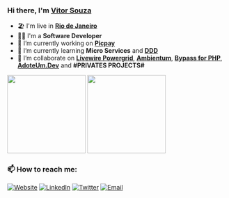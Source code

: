 ### Hi there, I'm [Vitor Souza](https://www.vsouza.rio.br)

- 🏖 I'm live in [**Rio de Janeiro**](http://visit.rio/)
- 👨‍💼 I'm a **Software Developer** 
- 🏡 I’m currently working on [**Picpay**](https://www.picpay.com)
- 🌱 I’m currently learning **Micro Services** and [**DDD**](https://www.amazon.com.br/Domain-Driven-Design-Eric-Evans/dp/8550800651/)
- 👯 I’m collaborate on [**Livewire Powergrid**](https://github.com/Power-Components/livewire-powergrid), [**Ambientum**](https://github.com/ambientum/ambientum), [**Bypass for PHP**](https://github.com/ciareis/bypass), [**AdoteUm.Dev**](https://github.com/beerandcodeteam/adoteumdev) and **#PRIVATES PROJECTS#**

<div>
    <img height="180em" src="https://github-readme-stats.vercel.app/api?username=vs0uz4&show_icons=true&include_all_commits=true&count_private=true"/>
    <img height="180em" src="https://github-readme-stats.vercel.app/api/top-langs/?username=vs0uz4&layout=compact&langs_count=8"/> 
</div>

<h3>📫 How to reach me:</h3>

<p align="left">
    <a href="https://www.vsouza.rio.br" target="_blank"><img alt="Website" src="https://img.shields.io/badge/Website-vsouza.rio.br-?label&style=social&logo=google-chrome"></a> 
    <a href="https://www.linkedin.com/in/v1t0rs0uz4/" target="_blank"><img alt="LinkedIn" src="https://img.shields.io/badge/Linkedin-@v1t0rs0uz4-blue?label&style=social&logo=linkedin"></a>
    <a href="https://twitter.com/V1t0rS0uz4" target="_blank"><img alt="Twitter" src="https://img.shields.io/badge/Twitter-@V1t0rS0uz4-blue?label&style=social&logo=twitter"></a>
    <a href="mailto:vitor.rodrigues@gmail.com"><img alt="Email" src="https://img.shields.io/badge/Email-vitor.rodrigues@gmail.com-blue?label&style=social&logo=gmail"></a>
    <!--
    <a href="https://stackoverflow.com/users/XXXXXXXXXXXX?tab=profile" target="_blank"><img alt="Stack Overflow" src="https://img.shields.io/badge/Stackoverflow-%USER%-blue?style=flat&logo=stackoverflow"></a>
    -->
</p>

